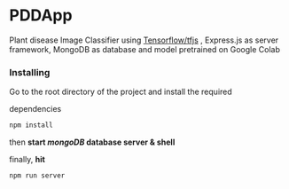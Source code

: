 # PDDApp

Plant disease Image Classifier using [Tensorflow/tfjs](https://github.com/tensorflow/tfjs) , Express.js as server framework, MongoDB as database and model pretrained on Google Colab

### Installing

Go to the root directory of the project and install the required

dependencies

```sh
npm install
```
then **start _mongoDB_ database server & shell**

finally, **hit**

```sh
npm run server
```

